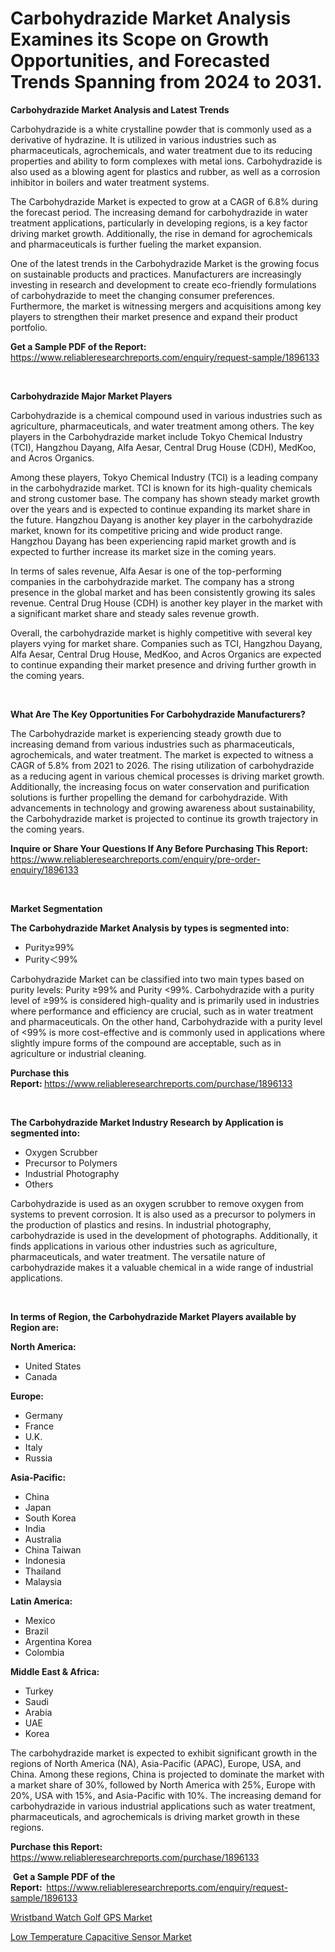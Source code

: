 <p><h1>Carbohydrazide Market Analysis Examines its Scope on Growth Opportunities, and Forecasted Trends Spanning from 2024 to 2031.</h1></p><p><strong>Carbohydrazide Market Analysis and Latest Trends</strong></p>
<p><p>Carbohydrazide is a white crystalline powder that is commonly used as a derivative of hydrazine. It is utilized in various industries such as pharmaceuticals, agrochemicals, and water treatment due to its reducing properties and ability to form complexes with metal ions. Carbohydrazide is also used as a blowing agent for plastics and rubber, as well as a corrosion inhibitor in boilers and water treatment systems.</p><p>The Carbohydrazide Market is expected to grow at a CAGR of 6.8% during the forecast period. The increasing demand for carbohydrazide in water treatment applications, particularly in developing regions, is a key factor driving market growth. Additionally, the rise in demand for agrochemicals and pharmaceuticals is further fueling the market expansion.</p><p>One of the latest trends in the Carbohydrazide Market is the growing focus on sustainable products and practices. Manufacturers are increasingly investing in research and development to create eco-friendly formulations of carbohydrazide to meet the changing consumer preferences. Furthermore, the market is witnessing mergers and acquisitions among key players to strengthen their market presence and expand their product portfolio.</p></p>
<p><strong>Get a Sample PDF of the Report:&nbsp;</strong> <a href="https://www.reliableresearchreports.com/enquiry/request-sample/1896133">https://www.reliableresearchreports.com/enquiry/request-sample/1896133</a></p>
<p>&nbsp;</p>
<p><strong>Carbohydrazide Major Market Players</strong></p>
<p><p>Carbohydrazide is a chemical compound used in various industries such as agriculture, pharmaceuticals, and water treatment among others. The key players in the Carbohydrazide market include Tokyo Chemical Industry (TCI), Hangzhou Dayang, Alfa Aesar, Central Drug House (CDH), MedKoo, and Acros Organics.</p><p>Among these players, Tokyo Chemical Industry (TCI) is a leading company in the carbohydrazide market. TCI is known for its high-quality chemicals and strong customer base. The company has shown steady market growth over the years and is expected to continue expanding its market share in the future. Hangzhou Dayang is another key player in the carbohydrazide market, known for its competitive pricing and wide product range. Hangzhou Dayang has been experiencing rapid market growth and is expected to further increase its market size in the coming years.</p><p>In terms of sales revenue, Alfa Aesar is one of the top-performing companies in the carbohydrazide market. The company has a strong presence in the global market and has been consistently growing its sales revenue. Central Drug House (CDH) is another key player in the market with a significant market share and steady sales revenue growth.</p><p>Overall, the carbohydrazide market is highly competitive with several key players vying for market share. Companies such as TCI, Hangzhou Dayang, Alfa Aesar, Central Drug House, MedKoo, and Acros Organics are expected to continue expanding their market presence and driving further growth in the coming years.</p></p>
<p>&nbsp;</p>
<p><strong>What Are The Key Opportunities For Carbohydrazide Manufacturers?</strong></p>
<p><p>The Carbohydrazide market is experiencing steady growth due to increasing demand from various industries such as pharmaceuticals, agrochemicals, and water treatment. The market is expected to witness a CAGR of 5.8% from 2021 to 2026. The rising utilization of carbohydrazide as a reducing agent in various chemical processes is driving market growth. Additionally, the increasing focus on water conservation and purification solutions is further propelling the demand for carbohydrazide. With advancements in technology and growing awareness about sustainability, the Carbohydrazide market is projected to continue its growth trajectory in the coming years.</p></p>
<p><strong>Inquire or Share Your Questions If Any Before Purchasing This Report:</strong> <a href="https://www.reliableresearchreports.com/enquiry/pre-order-enquiry/1896133">https://www.reliableresearchreports.com/enquiry/pre-order-enquiry/1896133</a></p>
<p>&nbsp;</p>
<p><strong>Market Segmentation</strong></p>
<p><strong>The Carbohydrazide Market Analysis by types is segmented into:</strong></p>
<p><ul><li>Purity≥99%</li><li>Purity＜99%</li></ul></p>
<p><p>Carbohydrazide Market can be classified into two main types based on purity levels: Purity ≥99% and Purity <99%. Carbohydrazide with a purity level of ≥99% is considered high-quality and is primarily used in industries where performance and efficiency are crucial, such as in water treatment and pharmaceuticals. On the other hand, Carbohydrazide with a purity level of <99% is more cost-effective and is commonly used in applications where slightly impure forms of the compound are acceptable, such as in agriculture or industrial cleaning.</p></p>
<p><strong>Purchase this Report:&nbsp;</strong><a href="https://www.reliableresearchreports.com/purchase/1896133">https://www.reliableresearchreports.com/purchase/1896133</a></p>
<p>&nbsp;</p>
<p><strong>The Carbohydrazide Market Industry Research by Application is segmented into:</strong></p>
<p><ul><li>Oxygen Scrubber</li><li>Precursor to Polymers</li><li>Industrial Photography</li><li>Others</li></ul></p>
<p><p>Carbohydrazide is used as an oxygen scrubber to remove oxygen from systems to prevent corrosion. It is also used as a precursor to polymers in the production of plastics and resins. In industrial photography, carbohydrazide is used in the development of photographs. Additionally, it finds applications in various other industries such as agriculture, pharmaceuticals, and water treatment. The versatile nature of carbohydrazide makes it a valuable chemical in a wide range of industrial applications.</p></p>
<p>&nbsp;</p>
<p><strong>In terms of Region, the Carbohydrazide Market Players available by Region are:</strong></p>
<p>
    <p> <strong> North America: </strong>
        <ul>
            <li>United States</li>
            <li>Canada</li>
        </ul>
        </p> 
    <p> <strong> Europe: </strong>
        <ul>
            <li>Germany</li>
            <li>France</li>
            <li>U.K.</li>
            <li>Italy</li>
            <li>Russia</li>
        </ul>
        </p> 
    <p> <strong> Asia-Pacific: </strong>
        <ul>
            <li>China</li>
            <li>Japan</li>
            <li>South Korea</li>
            <li>India</li>
            <li>Australia</li>
            <li>China Taiwan</li>
            <li>Indonesia</li>
            <li>Thailand</li>
            <li>Malaysia</li>
        </ul>
        </p> 
    <p> <strong> Latin America: </strong>
        <ul>
            <li>Mexico</li>
            <li>Brazil</li>
            <li>Argentina Korea</li>
            <li>Colombia</li>
        </ul>
        </p> 
    <p> <strong> Middle East & Africa: </strong>
        <ul>
            <li>Turkey</li>
            <li>Saudi</li>
            <li>Arabia</li>
            <li>UAE</li>
            <li>Korea</li>
        </ul>
    </p>
    </p>
<p><p>The carbohydrazide market is expected to exhibit significant growth in the regions of North America (NA), Asia-Pacific (APAC), Europe, USA, and China. Among these regions, China is projected to dominate the market with a market share of 30%, followed by North America with 25%, Europe with 20%, USA with 15%, and Asia-Pacific with 10%. The increasing demand for carbohydrazide in various industrial applications such as water treatment, pharmaceuticals, and agrochemicals is driving market growth in these regions.</p></p>
<p><strong>Purchase this Report: </strong><a href="https://www.reliableresearchreports.com/purchase/1896133">https://www.reliableresearchreports.com/purchase/1896133</a></p>
<p>&nbsp;<strong>Get a Sample PDF of the Report:&nbsp;&nbsp;</strong><a href="https://www.reliableresearchreports.com/enquiry/request-sample/1896133">https://www.reliableresearchreports.com/enquiry/request-sample/1896133</a></p>
<p><strong></strong></p>
<p><p><a href="https://crocus-run-b5a.notion.site/Global-Wristband-Watch-Golf-GPS-Market-Size-and-Market-Trends-Insights-and-Projections-from-2024-to-dd29b5e2d53c4e988e7d6e801193f532">Wristband Watch Golf GPS Market</a></p><p><a href="https://circular-yam-9b9.notion.site/Low-Temperature-Capacitive-Sensor-Market-Analysis-and-Market-Size-Global-Industry-Overview-Market--3334788a27da48ce8c106ed7a1ce7f21">Low Temperature Capacitive Sensor Market</a></p></p>